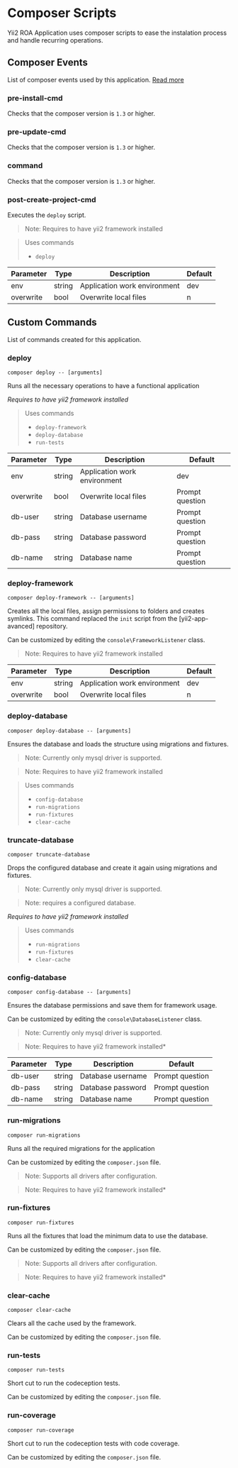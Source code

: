 Composer Scripts
================

Yii2 ROA Application uses composer scripts to ease  the instalation process and
handle recurring operations.

Composer Events
---------------

List of composer events used by this application.
[Read more](https://getcomposer.org/doc/articles/scripts.md#event-names)

### pre-install-cmd

Checks that the composer version is `1.3` or higher.

### pre-update-cmd

Checks that the composer version is `1.3` or higher.

### command

Checks that the composer version is `1.3` or higher.

### post-create-project-cmd

Executes the `deploy` script.

> Note: Requires to have yii2 framework installed

> Uses commands
>
> * `deploy`

Parameter |	Type   | Description                  | Default
--------- | ------ | ---------------------------- | -------
env       | string | Application work environment | dev
overwrite | bool   | Overwrite local files        |	n


Custom Commands
---------------

List of commands created for this application.

### deploy

`composer deploy -- [arguments]`

Runs all the necessary operations to have a functional application

*Requires to have yii2 framework installed*

> Uses commands
>
> * `deploy-framework`
> * `deploy-database`
> * `run-tests`

Parameter |	Type   | Description                  | Default
--------- | ------ | ---------------------------- | -------
env       | string | Application work environment | dev
overwrite | bool   | Overwrite local files        |	Prompt question
db-user   | string | Database username            | Prompt question
db-pass   | string | Database password            | Prompt question
db-name   | string | Database name                | Prompt question

### deploy-framework

`composer deploy-framework -- [arguments]`

Creates all the local files, assign permissions to folders and creates symlinks.
This command replaced the `init` script from the [yii2-app-avanced] repository.

Can be customized by editing the `console\FrameworkListener` class.

> Note: Requires to have yii2 framework installed

Parameter |	Type   | Description                  | Default
--------- | ------ | ---------------------------- | -------
env       | string | Application work environment | dev
overwrite | bool   | Overwrite local files        |	n

### deploy-database

`composer deploy-database -- [arguments]`

Ensures the database and loads the structure using migrations and fixtures.

> Note: Currently only mysql driver is supported.

> Note: Requires to have yii2 framework installed

> Uses commands
>
> * `config-database`
> * `run-migrations`
> * `run-fixtures`
> * `clear-cache`

### truncate-database

`composer truncate-database`

Drops the configured database and create it again using migrations and fixtures.

> Note: Currently only mysql driver is supported.

> Note: requires a configured database.

*Requires to have yii2 framework installed*

> Uses commands
>
> * `run-migrations`
> * `run-fixtures`
> * `clear-cache`

### config-database

`composer config-database -- [arguments]`

Ensures the database permissions and save them for framework usage.

Can be customized by editing the `console\DatabaseListener` class.

> Note: Currently only mysql driver is supported.

> Note: Requires to have yii2 framework installed*

Parameter |	Type   | Description       | Default
--------- | ------ | ----------------- | ---------------
db-user   | string | Database username | Prompt question
db-pass   | string | Database password | Prompt question
db-name   | string | Database name     | Prompt question

### run-migrations

`composer run-migrations`

Runs all the required migrations for the application

Can be customized by editing the `composer.json` file.

> Note: Supports all drivers after configuration.

> Note: Requires to have yii2 framework installed*

### run-fixtures

`composer run-fixtures`

Runs all the fixtures that load the minimum data to use the database.

Can be customized by editing the `composer.json` file.

> Note: Supports all drivers after configuration.

> Note: Requires to have yii2 framework installed*

### clear-cache

`composer clear-cache`

Clears all the cache used by the framework.

Can be customized by editing the `composer.json` file.

### run-tests

`composer run-tests`

Short cut to run the codeception tests.

Can be customized by editing the `composer.json` file.

### run-coverage

`composer run-coverage`

Short cut to run the codeception tests with code coverage.

Can be customized by editing the `composer.json` file.

